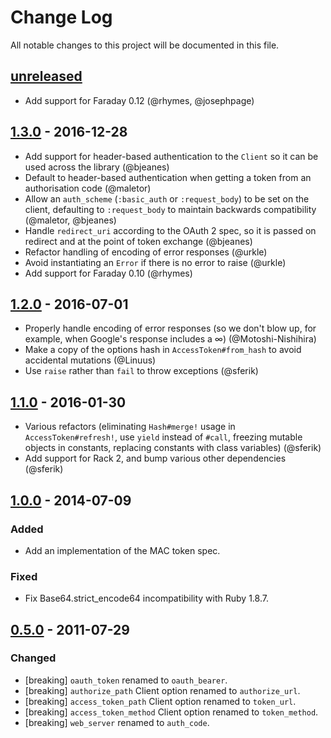 # Change Log
All notable changes to this project will be documented in this file.

## [unreleased]
- Add support for Faraday 0.12 (@rhymes, @josephpage)

## [1.3.0] - 2016-12-28

- Add support for header-based authentication to the `Client` so it can be used across the library (@bjeanes)
- Default to header-based authentication when getting a token from an authorisation code (@maletor)
- Allow an `auth_scheme` (`:basic_auth` or `:request_body`) to be set on the client, defaulting to `:request_body` to maintain backwards compatibility (@maletor, @bjeanes)
- Handle `redirect_uri` according to the OAuth 2 spec, so it is passed on redirect and at the point of token exchange (@bjeanes)
- Refactor handling of encoding of error responses (@urkle)
- Avoid instantiating an `Error` if there is no error to raise (@urkle)
- Add support for Faraday 0.10 (@rhymes)

## [1.2.0] - 2016-07-01

- Properly handle encoding of error responses (so we don't blow up, for example, when Google's response includes a ∞) (@Motoshi-Nishihira)
- Make a copy of the options hash in `AccessToken#from_hash` to avoid accidental mutations (@Linuus)
- Use `raise` rather than `fail` to throw exceptions (@sferik)

## [1.1.0] - 2016-01-30

- Various refactors (eliminating `Hash#merge!` usage in `AccessToken#refresh!`, use `yield` instead of `#call`, freezing mutable objects in constants, replacing constants with class variables) (@sferik)
- Add support for Rack 2, and bump various other dependencies (@sferik)

## [1.0.0] - 2014-07-09

### Added
- Add an implementation of the MAC token spec.

### Fixed
- Fix Base64.strict_encode64 incompatibility with Ruby 1.8.7.

## [0.5.0] - 2011-07-29

### Changed
- [breaking] `oauth_token` renamed to `oauth_bearer`.
- [breaking] `authorize_path` Client option renamed to `authorize_url`.
- [breaking] `access_token_path` Client option renamed to `token_url`.
- [breaking] `access_token_method` Client option renamed to `token_method`.
- [breaking] `web_server` renamed to `auth_code`.

[0.5.0]: https://github.com/intridea/oauth2/compare/v0.4.1...v0.5.0
[1.0.0]: https://github.com/intridea/oauth2/compare/v0.9.4...v1.0.0
[1.1.0]: https://github.com/intridea/oauth2/compare/v1.0.0...v1.1.0
[1.2.0]: https://github.com/intridea/oauth2/compare/v1.1.0...v1.2.0
[1.3.0]: https://github.com/intridea/oauth2/compare/v1.2.0...v1.3.0
[unreleased]: https://github.com/intridea/oauth2/compare/v1.3.0...HEAD

